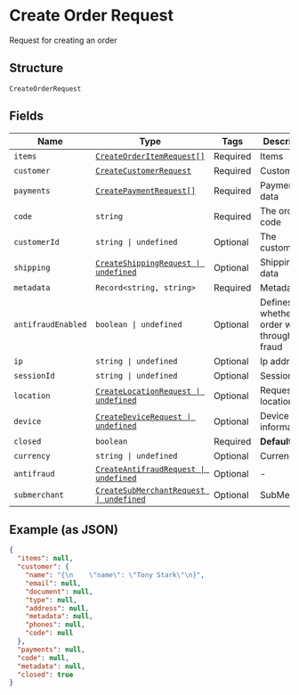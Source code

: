 
# Create Order Request

Request for creating an order

## Structure

`CreateOrderRequest`

## Fields

| Name | Type | Tags | Description |
|  --- | --- | --- | --- |
| `items` | [`CreateOrderItemRequest[]`](../../doc/models/create-order-item-request.md) | Required | Items |
| `customer` | [`CreateCustomerRequest`](../../doc/models/create-customer-request.md) | Required | Customer |
| `payments` | [`CreatePaymentRequest[]`](../../doc/models/create-payment-request.md) | Required | Payment data |
| `code` | `string` | Required | The order code |
| `customerId` | `string \| undefined` | Optional | The customer id |
| `shipping` | [`CreateShippingRequest \| undefined`](../../doc/models/create-shipping-request.md) | Optional | Shipping data |
| `metadata` | `Record<string, string>` | Required | Metadata |
| `antifraudEnabled` | `boolean \| undefined` | Optional | Defines whether the order will go through anti-fraud |
| `ip` | `string \| undefined` | Optional | Ip address |
| `sessionId` | `string \| undefined` | Optional | Session id |
| `location` | [`CreateLocationRequest \| undefined`](../../doc/models/create-location-request.md) | Optional | Request's location |
| `device` | [`CreateDeviceRequest \| undefined`](../../doc/models/create-device-request.md) | Optional | Device's informations |
| `closed` | `boolean` | Required | **Default**: `true` |
| `currency` | `string \| undefined` | Optional | Currency |
| `antifraud` | [`CreateAntifraudRequest \| undefined`](../../doc/models/create-antifraud-request.md) | Optional | - |
| `submerchant` | [`CreateSubMerchantRequest \| undefined`](../../doc/models/create-sub-merchant-request.md) | Optional | SubMerchant |

## Example (as JSON)

```json
{
  "items": null,
  "customer": {
    "name": "{\n    \"name\": \"Tony Stark\"\n}",
    "email": null,
    "document": null,
    "type": null,
    "address": null,
    "metadata": null,
    "phones": null,
    "code": null
  },
  "payments": null,
  "code": null,
  "metadata": null,
  "closed": true
}
```

